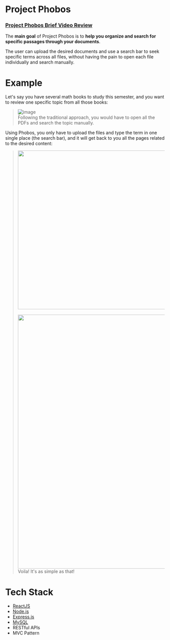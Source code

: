 # Project Phobos

### [Project Phobos Brief Video Review](https://www.youtube.com/watch?v=d-cIFKLLPqE)

The **main goal** of Project Phobos is to **help you organize and search for specific passages through your documents**. 

The user can upload the desired documents and use a search bar to seek specific terms across all files, without having the pain to open each file individually and search manually.

# Example

Let's say you have several math books to study this semester, and you want to review one specific topic from all those books:
> ![image](https://user-images.githubusercontent.com/50183633/146289893-2ef568eb-d1d4-46c6-bed7-398163e7645a.png) <br>
> Following the traditional approach, you would have to open all the PDFs and search the topic manually.

Using Phobos, you only have to upload the files and type the term in one single place (the search bar), and it will get back to you all the pages related to the desired content:
<!-- > ![image](https://user-images.githubusercontent.com/50183633/146299748-5c3f60f8-a0c5-42ee-8f9e-ca915561e482.png) -->
> <img width="500" src="https://user-images.githubusercontent.com/50183633/146299748-5c3f60f8-a0c5-42ee-8f9e-ca915561e482.png" /> <br><br>
> <img width="800" src="https://user-images.githubusercontent.com/50183633/146294704-52f269b0-7db3-4956-b683-6235d5d4ada5.png" /> <br>
> Voila! It's as simple as that!

# Tech Stack

- [ReactJS](https://reactjs.org/)
- [Node.js](https://nodejs.org/)
- [Express.js](https://expressjs.com/)
- [MySQL](https://www.mysql.com/)
- RESTful APIs
- MVC Pattern
